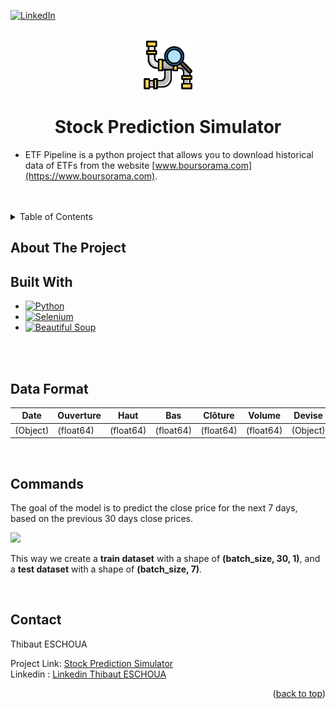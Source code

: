 <!-- Improved compatibility of back to top link: See: https://github.com/othneildrew/Best-README-Template/pull/73 -->
<a name="readme-top"></a>
<!--
*** Thanks for checking out the Best-README-Template. If you have a suggestion
*** that would make this better, please fork the repo and create a pull request
*** or simply open an issue with the tag "enhancement".
*** Don't forget to give the project a star!
*** Thanks again! Now go create something AMAZING! :D
-->



<!-- PROJECT SHIELDS -->
<!--
*** I'm using markdown "reference style" links for readability.
*** Reference links are enclosed in brackets [ ] instead of parentheses ( ).
*** See the bottom of this document for the declaration of the reference variables
*** for contributors-url, forks-url, etc. This is an optional, concise syntax you may use.
*** https://www.markdownguide.org/basic-syntax/#reference-style-links
-->
[![LinkedIn][linkedin-shield]][linkedin-url]



<!-- PROJECT LOGO -->
<br />
<div align="center">
  <a href="http://ec2-18-212-239-239.compute-1.amazonaws.com/">
    <img src="Images/pipeline.png" alt="Logo" width="80" height="80">
  </a>

<h1 align="center">Stock Prediction Simulator</h1>

</div>

* ETF Pipeline is a python project that allows you to download historical data of ETFs from the website [www.boursorama.com](https://www.boursorama.com).
<br />
<br />

<!-- TABLE OF CONTENTS -->
<details>
  <summary>Table of Contents</summary>
  <ol>
    <li>
      	<a href="#built-with">Built With</a></li>
    </li>
    <li>
	<a href="#data-format">Data Format</a>
    </li>
    <li>
      	<a href="#commands">Commands</a>
    </li>
    <li>
    	<a href="#contact">Contact</a>
    </li>
  </ol>
</details>



<!-- ABOUT THE PROJECT -->
## About The Project

## Built With

* [![Python][Python-logo]](https://pythonprogramming.net/)
* [![Selenium][Selenium-logo]](https://selenium-python.readthedocs.io/)
* [![Beautiful Soup][Beautifulsoup-logo]]([https://aws.amazon.com/fr/ec2/](https://python.doctor/page-beautifulsoup-html-parser-python-library-xml))


<br />
<br />

<!-- data-format -->
## Data Format

| Date  | Ouverture | Haut | Bas | Clôture | Volume | Devise |
| ----- | --------- | ---- | --- | ------- | ------ | ------ |
| (Object) | (float64) | (float64) | (float64) | (float64) | (float64) | (Object) |


<br />

## Commands

The goal of the model is to predict the close price for the next 7 days, based on the previous 30 days close prices.

<a>
    <img src="Images/structure-data.png" >
</a>

This way we create a **train dataset** with a shape of **(batch_size, 30, 1)**, and a **test dataset** with a shape of **(batch_size, 7)**.

<br/>

<!-- CONTACT -->
## Contact

Thibaut ESCHOUA

Project Link: [Stock Prediction Simulator](http://ec2-18-212-239-239.compute-1.amazonaws.com/) <br/>
Linkedin : [Linkedin Thibaut ESCHOUA](https://www.linkedin.com/in/thibaut-eschoua/)

<p align="right">(<a href="#readme-top">back to top</a>)</p>


<!-- MARKDOWN LINKS & IMAGES -->
<!-- https://www.markdownguide.org/basic-syntax/#reference-style-links -->
[contributors-shield]: https://img.shields.io/github/contributors/github_username/repo_name.svg?style=for-the-badge
[contributors-url]: https://github.com/github_username/repo_name/graphs/contributors
[forks-shield]: https://img.shields.io/github/forks/github_username/repo_name.svg?style=for-the-badge
[forks-url]: https://github.com/github_username/repo_name/network/members
[stars-shield]: https://img.shields.io/github/stars/github_username/repo_name.svg?style=for-the-badge
[stars-url]: https://github.com/github_username/repo_name/stargazers
[issues-shield]: https://img.shields.io/github/issues/github_username/repo_name.svg?style=for-the-badge
[issues-url]: https://github.com/github_username/repo_name/issues
[license-shield]: https://img.shields.io/github/license/github_username/repo_name.svg?style=for-the-badge
[license-url]: https://github.com/github_username/repo_name/blob/master/LICENSE.txt
[linkedin-shield]: https://img.shields.io/badge/-LinkedIn-black.svg?style=for-the-badge&logo=linkedin&colorB=555
[linkedin-url]: https://www.linkedin.com/in/thibaut-eschoua/
[product-screenshot]: images/screenshot.png
[Python-logo]: https://img.shields.io/badge/Python-20232A?style=for-the-badge&logo=python&logoColor=white
[Beautifulsoup-logo]:https://img.shields.io/badge/Beautifulsoup-fc9003?style=for-the-badge&logo=python&logoColor=white
[Selenium-logo]:https://img.shields.io/badge/Selenium-42b029?style=for-the-badge&logo=python&logoColor=white
[Yahoo-Finance]: https://img.shields.io/badge/Yahoo%20Finance%20API-6001D2?style=for-the-badge&logo=yahoo&logoColor=white
[Streamlit-logo]: https://img.shields.io/badge/Streamlit-FF4B4B?style=for-the-badge&logo=streamlit&logoColor=white
[Plotly-logo]: https://img.shields.io/badge/Plotly-3F4F75?style=for-the-badge&logo=plotly&logoColor=white
[Amazon-logo]: https://img.shields.io/badge/Amazon%20EC2-FF9900?style=for-the-badge&logo=amazon%20ec2&logoColor=white
[Docker-logo]: https://img.shields.io/badge/Docker-2496ED?style=for-the-badge&logo=docker&logoColor=white
[Tensorflow-logo]: https://img.shields.io/badge/Tensorflow-FF6F00?style=for-the-badge&logo=tensorflow&logoColor=white
